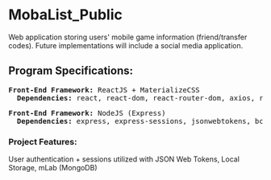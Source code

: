 # MobaList_Public
Web application storing users' mobile game information (friend/transfer codes). Future implementations will include a social media application.

<h2>Program Specifications:</h2>
<pre>
<b>Front-End Framework:</b> ReactJS + MaterializeCSS
&nbsp <b>Dependencies:</b> react, react-dom, react-router-dom, axios, react-scripts, react-select-plus, react-tabs
</pre>
<pre>
<b>Front-End Framework:</b> NodeJS (Express)
&nbsp <b>Dependencies:</b> express, express-sessions, jsonwebtokens, bcrypt
</pre>
<h3>Project Features:</h3>
User authentication + sessions utilized with JSON Web Tokens, Local Storage, mLab (MongoDB)
